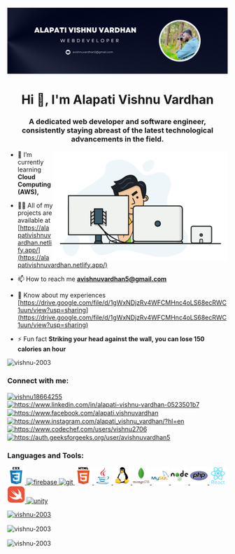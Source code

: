 ![logo](https://github.com/VISHNU-2003/-VISHNU-2003/blob/main/githhub_bg.png)
<h1 align="center">Hi 👋, I'm Alapati Vishnu Vardhan</h1>
<h3 align="center">A dedicated web developer and software engineer, consistently staying abreast of the latest technological advancements in the field.</h3>

<img align="right" alt="coding" width="400" src="https://raw.githubusercontent.com/rajpratyush/rajpratyush/master/me_1.gif">

- 🌱 I’m currently learning **Cloud Computing(AWS),**


- 👨‍💻 All of my projects are available at [https://alapativishnuvardhan.netlify.app/](https://alapativishnuvardhan.netlify.app/)

- 📫 How to reach me **avishnuvardhan5@gmail.com**

- 📄 Know about my experiences [https://drive.google.com/file/d/1gWxNDjzRv4WFCMHnc4oLS68ecRWC1uun/view?usp=sharing](https://drive.google.com/file/d/1gWxNDjzRv4WFCMHnc4oLS68ecRWC1uun/view?usp=sharing)

- ⚡ Fun fact **Striking your head against the wall, you can lose 150 calories an hour**
<p align="left"> <img src="https://komarev.com/ghpvc/?username=vishnu-2003&label=Profile%20views&color=0e75b6&style=flat" alt="vishnu-2003" /> </p>

<h3 align="left">Connect with me:</h3>
<p align="left">
<a href="https://twitter.com/vishnu18664255" target="blank"><img align="center" src="https://raw.githubusercontent.com/rahuldkjain/github-profile-readme-generator/master/src/images/icons/Social/twitter.svg" alt="vishnu18664255" height="30" width="40" /></a>
<a href="https://linkedin.com/in/https://www.linkedin.com/in/alapati-vishnu-vardhan-0523501b7" target="blank"><img align="center" src="https://raw.githubusercontent.com/rahuldkjain/github-profile-readme-generator/master/src/images/icons/Social/linked-in-alt.svg" alt="https://www.linkedin.com/in/alapati-vishnu-vardhan-0523501b7" height="30" width="40" /></a>
<a href="https://fb.com/https://www.facebook.com/alapati.vishnuvardhan" target="blank"><img align="center" src="https://raw.githubusercontent.com/rahuldkjain/github-profile-readme-generator/master/src/images/icons/Social/facebook.svg" alt="https://www.facebook.com/alapati.vishnuvardhan" height="30" width="40" /></a>
<a href="https://instagram.com/https://www.instagram.com/alapati_vishnu_vardhan/?hl=en" target="blank"><img align="center" src="https://raw.githubusercontent.com/rahuldkjain/github-profile-readme-generator/master/src/images/icons/Social/instagram.svg" alt="https://www.instagram.com/alapati_vishnu_vardhan/?hl=en" height="30" width="40" /></a>
<a href="https://www.codechef.com/users/https://www.codechef.com/users/vishnu2706" target="blank"><img align="center" src="https://cdn.jsdelivr.net/npm/simple-icons@3.1.0/icons/codechef.svg" alt="https://www.codechef.com/users/vishnu2706" height="30" width="40" /></a>
<a href="https://auth.geeksforgeeks.org/user/https://auth.geeksforgeeks.org/user/avishnuvardhan5" target="blank"><img align="center" src="https://raw.githubusercontent.com/rahuldkjain/github-profile-readme-generator/master/src/images/icons/Social/geeks-for-geeks.svg" alt="https://auth.geeksforgeeks.org/user/avishnuvardhan5" height="30" width="40" /></a>
</p>

<h3 align="left">Languages and Tools:</h3>
<p align="left"> <a href="https://www.w3schools.com/css/" target="_blank" rel="noreferrer"> <img src="https://raw.githubusercontent.com/devicons/devicon/master/icons/css3/css3-original-wordmark.svg" alt="css3" width="40" height="40"/> </a>  <a href="https://firebase.google.com/" target="_blank" rel="noreferrer"> <img src="https://www.vectorlogo.zone/logos/firebase/firebase-icon.svg" alt="firebase" width="40" height="40"/> </a> <a href="https://git-scm.com/" target="_blank" rel="noreferrer"> <img src="https://www.vectorlogo.zone/logos/git-scm/git-scm-icon.svg" alt="git" width="40" height="40"/> </a> <a href="https://www.w3.org/html/" target="_blank" rel="noreferrer"> <img src="https://raw.githubusercontent.com/devicons/devicon/master/icons/html5/html5-original-wordmark.svg" alt="html5" width="40" height="40"/> </a> <a href="https://www.java.com" target="_blank" rel="noreferrer"> <img src="https://raw.githubusercontent.com/devicons/devicon/master/icons/java/java-original.svg" alt="java" width="40" height="40"/> </a> <a href="https://developer.mozilla.org/en-US/docs/Web/JavaScript" target="_blank" rel="noreferrer"></a> <a href="https://www.linux.org/" target="_blank" rel="noreferrer"> <img src="https://raw.githubusercontent.com/devicons/devicon/master/icons/linux/linux-original.svg" alt="linux" width="40" height="40"/> </a> <a href="https://www.mongodb.com/" target="_blank" rel="noreferrer"> <img src="https://raw.githubusercontent.com/devicons/devicon/master/icons/mongodb/mongodb-original-wordmark.svg" alt="mongodb" width="40" height="40"/> </a> <a href="https://www.mysql.com/" target="_blank" rel="noreferrer"> <img src="https://raw.githubusercontent.com/devicons/devicon/master/icons/mysql/mysql-original-wordmark.svg" alt="mysql" width="40" height="40"/> </a> <a href="https://nodejs.org" target="_blank" rel="noreferrer"> <img src="https://raw.githubusercontent.com/devicons/devicon/master/icons/nodejs/nodejs-original-wordmark.svg" alt="nodejs" width="40" height="40"/> </a> <a href="https://www.php.net" target="_blank" rel="noreferrer"> <img src="https://raw.githubusercontent.com/devicons/devicon/master/icons/php/php-original.svg" alt="php" width="40" height="40"/> </a>  <a href="https://reactjs.org/" target="_blank" rel="noreferrer"> <img src="https://raw.githubusercontent.com/devicons/devicon/master/icons/react/react-original-wordmark.svg" alt="react" width="40" height="40"/> </a> <a href="https://developer.apple.com/swift/" target="_blank" rel="noreferrer"> <img src="https://raw.githubusercontent.com/devicons/devicon/master/icons/swift/swift-original.svg" alt="swift" width="40" height="40"/> </a> <a href="https://unity.com/" target="_blank" rel="noreferrer"> <img src="https://www.vectorlogo.zone/logos/unity3d/unity3d-icon.svg" alt="unity" width="40" height="40"/> </a> </p>

<p align="left"> <a href="https://github.com/ryo-ma/github-profile-trophy"><img src="https://github-profile-trophy.vercel.app/?username=vishnu-2003" alt="vishnu-2003" /></a> </p>

<p><img align="center" src="https://github-readme-stats.vercel.app/api/top-langs?username=vishnu-2003&show_icons=true&locale=en&layout=compact" alt="vishnu-2003" /></p>

<p><img align="center" src="https://github-readme-streak-stats.herokuapp.com/?user=vishnu-2003&" alt="vishnu-2003" /></p>
